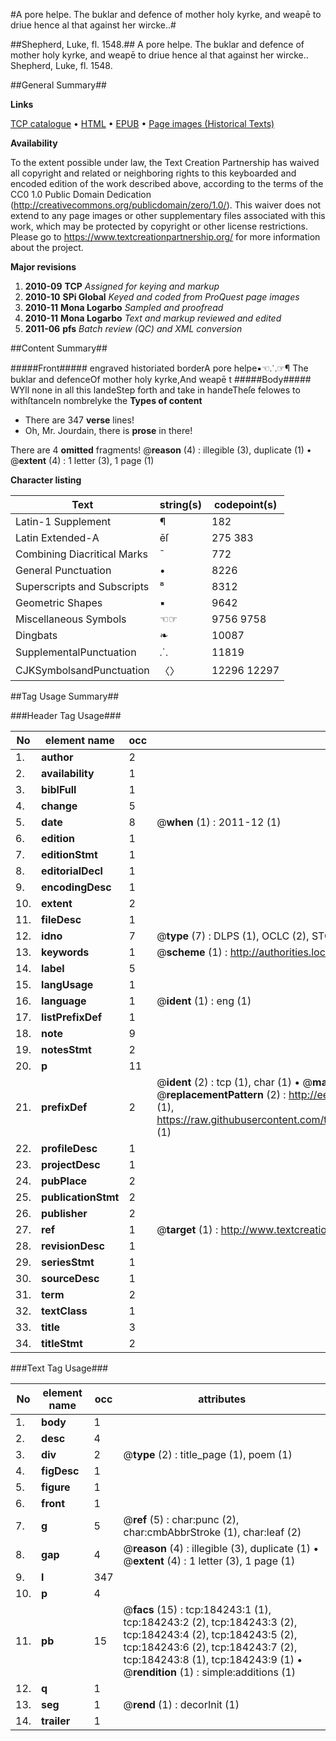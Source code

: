 #A pore helpe. The buklar and defence of mother holy kyrke, and weapē to driue hence al that against her wircke..#

##Shepherd, Luke, fl. 1548.##
A pore helpe. The buklar and defence of mother holy kyrke, and weapē to driue hence al that against her wircke..
Shepherd, Luke, fl. 1548.

##General Summary##

**Links**

[TCP catalogue](http://www.ota.ox.ac.uk/tcp/)  • 
[HTML](http://tei.it.ox.ac.uk/tcp/Texts-HTML/free/B07/B07734.html)  • 
[EPUB](http://tei.it.ox.ac.uk/tcp/Texts-EPUB/free/B07/B07734.epub) • 
[Page images (Historical Texts)](https://historicaltexts.jisc.ac.uk/eebo-76698393e)

**Availability**

To the extent possible under law, the Text Creation Partnership has waived all copyright and related or neighboring rights to this keyboarded and encoded edition of the work described above, according to the terms of the CC0 1.0 Public Domain Dedication (http://creativecommons.org/publicdomain/zero/1.0/). This waiver does not extend to any page images or other supplementary files associated with this work, which may be protected by copyright or other license restrictions. Please go to https://www.textcreationpartnership.org/ for more information about the project.

**Major revisions**

1. __2010-09__ __TCP__ *Assigned for keying and markup*
1. __2010-10__ __SPi Global__ *Keyed and coded from ProQuest page images*
1. __2010-11__ __Mona Logarbo__ *Sampled and proofread*
1. __2010-11__ __Mona Logarbo__ *Text and markup reviewed and edited*
1. __2011-06__ __pfs__ *Batch review (QC) and XML conversion*

##Content Summary##

#####Front#####
engraved historiated borderA pore helpe▪☜⸫☞¶ The buklar and defenceOf mother holy kyrke,And weapē t
#####Body#####
WYll none in all this landeStep forth and take in handeTheſe felowes to withſtanceIn nombrelyke the 
**Types of content**

  * There are 347 **verse** lines!
  * Oh, Mr. Jourdain, there is **prose** in there!

There are 4 **omitted** fragments! 
 @__reason__ (4) : illegible (3), duplicate (1)  •  @__extent__ (4) : 1 letter (3), 1 page (1)

**Character listing**


|Text|string(s)|codepoint(s)|
|---|---|---|
|Latin-1 Supplement|¶|182|
|Latin Extended-A|ēſ|275 383|
|Combining             Diacritical Marks|̄|772|
|General Punctuation|•|8226|
|Superscripts             and Subscripts|⁸|8312|
|Geometric Shapes|▪|9642|
|Miscellaneous Symbols|☜☞|9756 9758|
|Dingbats|❧|10087|
|SupplementalPunctuation|⸫|11819|
|CJKSymbolsandPunctuation|〈〉|12296 12297|

##Tag Usage Summary##

###Header Tag Usage###

|No|element name|occ|attributes|
|---|---|---|---|
|1.|__author__|2||
|2.|__availability__|1||
|3.|__biblFull__|1||
|4.|__change__|5||
|5.|__date__|8| @__when__ (1) : 2011-12 (1)|
|6.|__edition__|1||
|7.|__editionStmt__|1||
|8.|__editorialDecl__|1||
|9.|__encodingDesc__|1||
|10.|__extent__|2||
|11.|__fileDesc__|1||
|12.|__idno__|7| @__type__ (7) : DLPS (1), OCLC (2), STC (2), EEBO-CITATION (1), VID (1)|
|13.|__keywords__|1| @__scheme__ (1) : http://authorities.loc.gov/ (1)|
|14.|__label__|5||
|15.|__langUsage__|1||
|16.|__language__|1| @__ident__ (1) : eng (1)|
|17.|__listPrefixDef__|1||
|18.|__note__|9||
|19.|__notesStmt__|2||
|20.|__p__|11||
|21.|__prefixDef__|2| @__ident__ (2) : tcp (1), char (1)  •  @__matchPattern__ (2) : ([0-9\-]+):([0-9IVX]+) (1), (.+) (1)  •  @__replacementPattern__ (2) : http://eebo.chadwyck.com/downloadtiff?vid=$1&page=$2 (1), https://raw.githubusercontent.com/textcreationpartnership/Texts/master/tcpchars.xml#$1 (1)|
|22.|__profileDesc__|1||
|23.|__projectDesc__|1||
|24.|__pubPlace__|2||
|25.|__publicationStmt__|2||
|26.|__publisher__|2||
|27.|__ref__|1| @__target__ (1) : http://www.textcreationpartnership.org/docs/. (1)|
|28.|__revisionDesc__|1||
|29.|__seriesStmt__|1||
|30.|__sourceDesc__|1||
|31.|__term__|2||
|32.|__textClass__|1||
|33.|__title__|3||
|34.|__titleStmt__|2||


###Text Tag Usage###

|No|element name|occ|attributes|
|---|---|---|---|
|1.|__body__|1||
|2.|__desc__|4||
|3.|__div__|2| @__type__ (2) : title_page (1), poem (1)|
|4.|__figDesc__|1||
|5.|__figure__|1||
|6.|__front__|1||
|7.|__g__|5| @__ref__ (5) : char:punc (2), char:cmbAbbrStroke (1), char:leaf (2)|
|8.|__gap__|4| @__reason__ (4) : illegible (3), duplicate (1)  •  @__extent__ (4) : 1 letter (3), 1 page (1)|
|9.|__l__|347||
|10.|__p__|4||
|11.|__pb__|15| @__facs__ (15) : tcp:184243:1 (1), tcp:184243:2 (2), tcp:184243:3 (2), tcp:184243:4 (2), tcp:184243:5 (2), tcp:184243:6 (2), tcp:184243:7 (2), tcp:184243:8 (1), tcp:184243:9 (1)  •  @__rendition__ (1) : simple:additions (1)|
|12.|__q__|1||
|13.|__seg__|1| @__rend__ (1) : decorInit (1)|
|14.|__trailer__|1||
